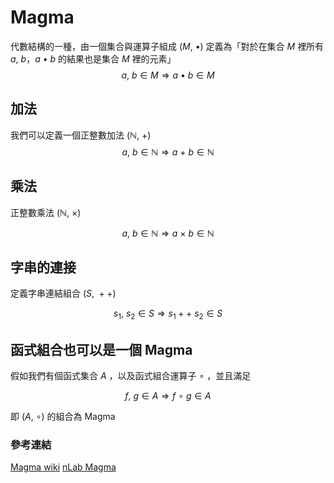 # Magma

代數結構的一種，由一個集合與運算子組成 $(M,\ \bullet)$
定義為「對於在集合 $M$ 裡所有 $a,\ b$，$a\ \bullet \ b$ 的結果也是集合 $M$ 裡的元素」
$$
a,\ b \in M \Longrightarrow a\ \bullet\ b \in M
$$

## 加法

我們可以定義一個正整數加法 $(\mathbb{N},\ +)$
$$
a,\ b \in \mathbb{N} \Longrightarrow a\ +\ b \in \mathbb{N}
$$

## 乘法

正整數乘法 $(\mathbb{N},\ \times)$

$$
a,\ b \in \mathbb{N} \Longrightarrow a\ \times\ b \in \mathbb{N}
$$

## 字串的連接

定義字串連結組合 $(S,\ ++)$

$$
s_1,\ s_2 \in S \Longrightarrow s_1 ++\ s_2 \in S
$$

## 函式組合也可以是一個 Magma

假如我們有個函式集合 $A$  ，以及函式組合運算子 $\circ$ ，並且滿足

$$
f,\ g \in A \Longrightarrow f\ \circ\  g \in A
$$

即 $(A,\ \circ)$ 的組合為 Magma

### 參考連結

[Magma wiki](https://en.wikipedia.org/wiki/Magma_(algebra))
[nLab Magma](https://ncatlab.org/nlab/show/magma)
